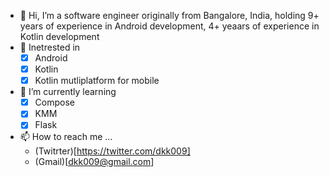 - 👋 Hi, I’m a software engineer originally from Bangalore, India, holding 9+ years of experience in Android development, 4+ yeaars of experience in Kotlin development
- 👀 Inetrested in 
  -  [X] Android
  -  [X] Kotlin
  -  [X] Kotlin mutliplatform for mobile
- 🌱 I’m currently learning
   -  [X] Compose
   -  [X] KMM
   -  [X] Flask
- 📫 How to reach me ...
   - (Twitrter)[https://twitter.com/dkk009]
   - (Gmail)[dkk009@gmail.com]
      

<!---
dkk009/dkk009 is a ✨ special ✨ repository because its `README.md` (this file) appears on your GitHub profile.
You can click the Preview link to take a look at your changes.
--->

